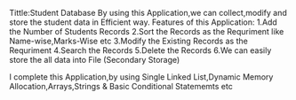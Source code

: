 Tittle:Student Database
By using this Application,we can collect,modify and store the student data in Efficient way.
Features of this Application:
1.Add the Number of Students Records
2.Sort the Records as the Requriment like Name-wise,Marks-Wise etc
3.Modify the Existing Records as the Requriment
4.Search the Records
5.Delete the Records
6.We can easily store the all data into File (Secondary Storage)

I complete this Application,by using Single Linked List,Dynamic Memory Allocation,Arrays,Strings & Basic Conditional Statememts etc
